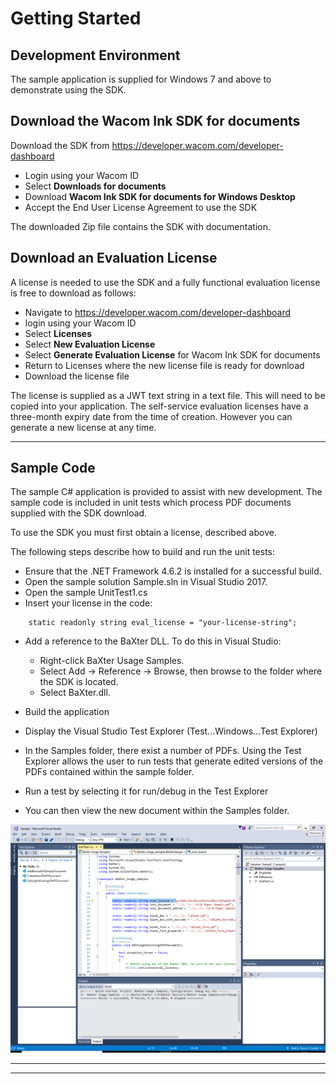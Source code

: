 # Getting Started 

## Development Environment

The sample application is supplied for Windows 7 and above to demonstrate using the SDK.


## Download the Wacom Ink SDK for documents

Download the SDK from https://developer.wacom.com/developer-dashboard

* Login using your Wacom ID
* Select **Downloads for documents**
* Download **Wacom Ink SDK for documents for Windows Desktop**
* Accept the End User License Agreement to use the SDK

The downloaded Zip file contains the SDK with documentation.

## Download an Evaluation License

A license is needed to use the SDK and a fully functional evaluation license is free to download as follows:

* Navigate to https://developer.wacom.com/developer-dashboard
* login using your Wacom ID
* Select **Licenses**
* Select **New Evaluation License**
* Select **Generate Evaluation License** for Wacom Ink SDK for documents
* Return to Licenses where the new license file is ready for download
* Download the license file

The license is supplied as a JWT text string in a text file.
This will need to be copied into your application.
The self-service evaluation licenses have a three-month expiry date from the time of creation.
However you can generate a new license at any time. 


----
## Sample Code

The sample C# application is provided to assist with new development.
The sample code is included in unit tests which process PDF documents supplied with the SDK download.

To use the SDK you must first obtain a license, described above.

The following steps describe how to build and run the unit tests:

* Ensure that the .NET Framework 4.6.2 is installed for a successful build.
* Open the sample solution Sample.sln in Visual Studio 2017.
* Open the sample UnitTest1.cs
* Insert your license in the code:
```
    static readonly string eval_license = "your-license-string";
```
* Add a reference to the BaXter DLL. To do this in Visual Studio:
  - Right-click BaXter Usage Samples.
  - Select Add -> Reference -> Browse, then browse to the folder where the SDK is located. 
  - Select BaXter.dll. 
  
* Build the application
* Display the Visual Studio Test Explorer (Test...Windows...Test Explorer)
* In the Samples folder, there exist a number of PDFs. Using the Test Explorer allows the user to run tests that generate edited versions of the PDFs contained within the sample folder. 
* Run a test by selecting it for run/debug in the Test Explorer
* You can then view the new document within the Samples folder.
      
![baxter demo](media/baxter-sample.png)
  

----
----




